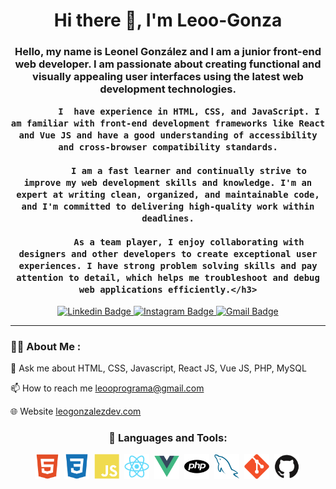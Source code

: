 <div id="header" align="center">
        <h1 align="center">Hi there 👋, I'm Leoo-Gonza</h1>
        <h3 align="center">Hello, my name is Leonel González and I am a junior front-end web developer. I am passionate about creating functional and visually appealing user interfaces using the latest web development technologies.

            I  have experience in HTML, CSS, and JavaScript. I am familiar with front-end development frameworks like React and Vue JS and have a good understanding of accessibility and cross-browser compatibility standards.
            
            I am a fast learner and continually strive to improve my web development skills and knowledge. I'm an expert at writing clean, organized, and maintainable code, and I'm committed to delivering high-quality work within deadlines.
            
            As a team player, I enjoy collaborating with designers and other developers to create exceptional user experiences. I have strong problem solving skills and pay attention to detail, which helps me troubleshoot and debug web applications efficiently.</h3>
</div>

<div id="badges" align="center">
    <a href="https://www.linkedin.com/in/leonel-gonzalez-142829211/" >
       <img src=" https://img.shields.io/badge/LinkedIn-0077B5?style=for-the-badge&logo=linkedin&logoColor=white" alt="Linkedin Badge">
    </a>
    <a href="https://www.instagram.com/leoomgp/" >
        <img src=" https://img.shields.io/badge/Instagram-E4405F?style=for-the-badge&logo=instagram&logoColor=white" alt="Instagram Badge">
     </a>
     <a href="mailto:leooprograma@gmail.com" >
        <img src=" https://img.shields.io/badge/Gmail-D14836?style=for-the-badge&logo=gmail&logoColor=white" alt="Gmail Badge">
     </a>
</div>

---

### 👨‍💻 About Me :

💬 Ask me about HTML, CSS, Javascript, React JS, Vue JS, PHP, MySQL

📫 How to reach me leooprograma@gmail.com

🌐 Website [leogonzalezdev.com](www.leogonzalezdev.com)

<div align="center">
    <h3>🔨 Languages and Tools:</h3>
    <img src="https://github.com/devicons/devicon/blob/master/icons/html5/html5-plain.svg" title="HTML5" alt="HTML" width="40" height="40"/>&nbsp;
    <img src="https://github.com/devicons/devicon/blob/master/icons/css3/css3-plain.svg" title="CCS3" alt="CSS3" width="40" height="40"/>&nbsp;
    <img src="https://github.com/devicons/devicon/blob/master/icons/javascript/javascript-plain.svg" title="JAVASCRIPT" alt="JAVASCRIPT" width="40" height="40"/>&nbsp;
    <img src="https://github.com/devicons/devicon/blob/master/icons/react/react-original.svg" title="REACT JS" alt="REACT" width="40" height="40"/>&nbsp;
    <img src="https://github.com/devicons/devicon/blob/master/icons/vuejs/vuejs-original.svg" title="VUE JS" alt="VUE" width="40" height="40"/>&nbsp;
    <img src="https://github.com/devicons/devicon/blob/master/icons/php/php-plain.svg" title="PHP" alt="PHP" width="40" height="40"/>&nbsp;
    <img src="https://github.com/devicons/devicon/blob/master/icons/mysql/mysql-plain.svg" title="MySQL" alt="MYSQL" width="40" height="40"/>&nbsp;
    <img src="https://github.com/devicons/devicon/blob/master/icons/git/git-plain.svg" title="GIT" alt="GIT" width="40" height="40"/>&nbsp;
    <img src="https://github.com/devicons/devicon/blob/master/icons/github/github-original.svg" title="GITHUB" alt="GITHUB" width="40" height="40"/>&nbsp;
</div>

